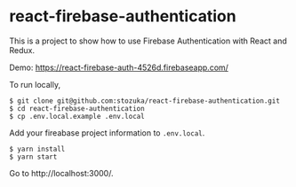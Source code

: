 # react-firebase-authentication

This is a project to show how to use Firebase Authentication with React and Redux.

Demo: https://react-firebase-auth-4526d.firebaseapp.com/

To run locally,

```
$ git clone git@github.com:stozuka/react-firebase-authentication.git
$ cd react-firebase-authentication
$ cp .env.local.example .env.local
```

Add your fireabase project information to `.env.local`.

```
$ yarn install
$ yarn start
```

Go to http://localhost:3000/.
